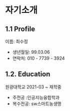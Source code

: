 # 자기소개

## 1.1  Profile
이름: 최수정
- 생년월일: 99.03.06
- 연락처: 010 - 7739 - 3924

## 1.2. Education
원광대학교 2021-03 ~ 재학중
- 주전공 :인공지능융합학과
- 복수전공: sw스마트농생명
